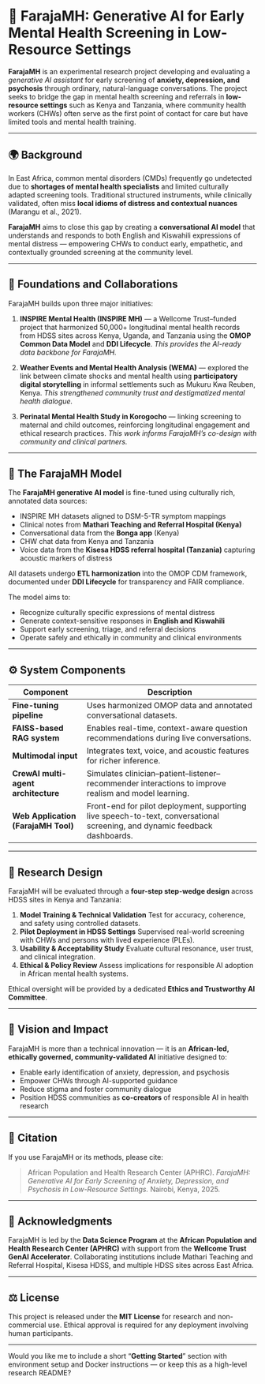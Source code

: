 # 🧠 FarajaMH: Generative AI for Early Mental Health Screening in Low-Resource Settings

**FarajaMH** is an experimental research project developing and evaluating a *generative AI assistant* for early screening of **anxiety, depression, and psychosis** through ordinary, natural-language conversations.
The project seeks to bridge the gap in mental health screening and referrals in **low-resource settings** such as Kenya and Tanzania, where community health workers (CHWs) often serve as the first point of contact for care but have limited tools and mental health training.

---

## 🌍 Background

In East Africa, common mental disorders (CMDs) frequently go undetected due to **shortages of mental health specialists** and limited culturally adapted screening tools.
Traditional structured instruments, while clinically validated, often miss **local idioms of distress and contextual nuances** (Marangu et al., 2021).

**FarajaMH** aims to close this gap by creating a **conversational AI model** that understands and responds to both English and Kiswahili expressions of mental distress — empowering CHWs to conduct early, empathetic, and contextually grounded screening at the community level.

---

## 🧩 Foundations and Collaborations

FarajaMH builds upon three major initiatives:

1. **INSPIRE Mental Health (INSPIRE MH)** — a Wellcome Trust–funded project that harmonized 50,000+ longitudinal mental health records from HDSS sites across Kenya, Uganda, and Tanzania using the **OMOP Common Data Model** and **DDI Lifecycle**.
   *This provides the AI-ready data backbone for FarajaMH.*

2. **Weather Events and Mental Health Analysis (WEMA)** — explored the link between climate shocks and mental health using **participatory digital storytelling** in informal settlements such as Mukuru Kwa Reuben, Kenya.
   *This strengthened community trust and destigmatized mental health dialogue.*

3. **Perinatal Mental Health Study in Korogocho** — linking screening to maternal and child outcomes, reinforcing longitudinal engagement and ethical research practices.
   *This work informs FarajaMH’s co-design with community and clinical partners.*

---

## 🧠 The FarajaMH Model

The **FarajaMH generative AI model** is fine-tuned using culturally rich, annotated data sources:

* INSPIRE MH datasets aligned to DSM-5-TR symptom mappings
* Clinical notes from **Mathari Teaching and Referral Hospital (Kenya)**
* Conversational data from the **Bonga app** (Kenya)
* CHW chat data from Kenya and Tanzania
* Voice data from the **Kisesa HDSS referral hospital (Tanzania)** capturing acoustic markers of distress

All datasets undergo **ETL harmonization** into the OMOP CDM framework, documented under **DDI Lifecycle** for transparency and FAIR compliance.

The model aims to:

* Recognize culturally specific expressions of mental distress
* Generate context-sensitive responses in **English and Kiswahili**
* Support early screening, triage, and referral decisions
* Operate safely and ethically in community and clinical environments

---

## ⚙️ System Components

| Component                           | Description                                                                                                                |
| ----------------------------------- | -------------------------------------------------------------------------------------------------------------------------- |
| **Fine-tuning pipeline**            | Uses harmonized OMOP data and annotated conversational datasets.                                                           |
| **FAISS-based RAG system**          | Enables real-time, context-aware question recommendations during live conversations.                                       |
| **Multimodal input**                | Integrates text, voice, and acoustic features for richer inference.                                                        |
| **CrewAI multi-agent architecture** | Simulates clinician–patient–listener–recommender interactions to improve realism and model learning.                       |
| **Web Application (FarajaMH Tool)** | Front-end for pilot deployment, supporting live speech-to-text, conversational screening, and dynamic feedback dashboards. |

---

## 🧪 Research Design

FarajaMH will be evaluated through a **four-step step-wedge design** across HDSS sites in Kenya and Tanzania:

1. **Model Training & Technical Validation**
   Test for accuracy, coherence, and safety using controlled datasets.
2. **Pilot Deployment in HDSS Settings**
   Supervised real-world screening with CHWs and persons with lived experience (PLEs).
3. **Usability & Acceptability Study**
   Evaluate cultural resonance, user trust, and clinical integration.
4. **Ethical & Policy Review**
   Assess implications for responsible AI adoption in African mental health systems.

Ethical oversight will be provided by a dedicated **Ethics and Trustworthy AI Committee**.

---

## 🧭 Vision and Impact

FarajaMH is more than a technical innovation — it is an **African-led, ethically governed, community-validated AI** initiative designed to:

* Enable early identification of anxiety, depression, and psychosis
* Empower CHWs through AI-supported guidance
* Reduce stigma and foster community dialogue
* Position HDSS communities as **co-creators** of responsible AI in health research

---



## 🧾 Citation

If you use FarajaMH or its methods, please cite:

> African Population and Health Research Center (APHRC). *FarajaMH: Generative AI for Early Screening of Anxiety, Depression, and Psychosis in Low-Resource Settings.* Nairobi, Kenya, 2025.

---

## 🧠 Acknowledgments

FarajaMH is led by the **Data Science Program** at the **African Population and Health Research Center (APHRC)** with support from the **Wellcome Trust GenAI Accelerator**.
Collaborating institutions include Mathari Teaching and Referral Hospital, Kisesa HDSS, and multiple HDSS sites across East Africa.

---

## ⚖️ License

This project is released under the **MIT License** for research and non-commercial use.
Ethical approval is required for any deployment involving human participants.

---

Would you like me to include a short “**Getting Started**” section with environment setup and Docker instructions — or keep this as a high-level research README?
